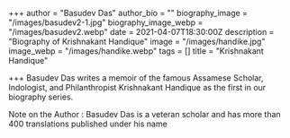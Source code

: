 +++
author = "Basudev Das"
author_bio = ""
biography_image = "/images/basudev2-1.jpg"
biography_image_webp = "/images/basudev2.webp"
date = 2021-04-07T18:30:00Z
description = "Biography of Krishnakant Handique"
image = "/images/handike.jpg"
image_webp = "/images/handike.webp"
tags = []
title = "Krishnakant Handique"

+++
Basudev Das writes a memoir of the famous Assamese Scholar, Indologist, and Philanthropist Krishnakant Handique as the first in our biography series.

Note on the Author : Basudev Das is a veteran scholar and has more than 400 translations published under his name